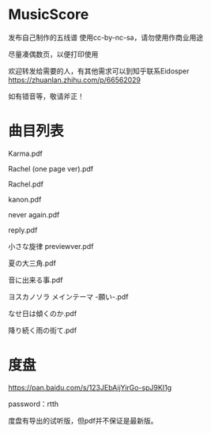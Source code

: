 # MusicScore
发布自己制作的五线谱 使用cc-by-nc-sa，请勿使用作商业用途

尽量凑偶数页，以便打印使用

欢迎转发给需要的人，有其他需求可以到知乎联系Eidosper
https://zhuanlan.zhihu.com/p/66562029

如有错音等，敬请斧正！

# 曲目列表

Karma.pdf

Rachel (one page ver).pdf

Rachel.pdf

kanon.pdf

never again.pdf

reply.pdf

小さな旋律 previewver.pdf

夏の大三角.pdf

音に出来る事.pdf

ヨスカノソラ メインテーマ -願い-.pdf

なせ日は傾くのか.pdf

降り続く雨の街て.pdf

# 度盘
https://pan.baidu.com/s/123JEbAijYirGo-spJ9KI1g

password：rtth 

度盘有导出的试听版，但pdf并不保证是最新版。
